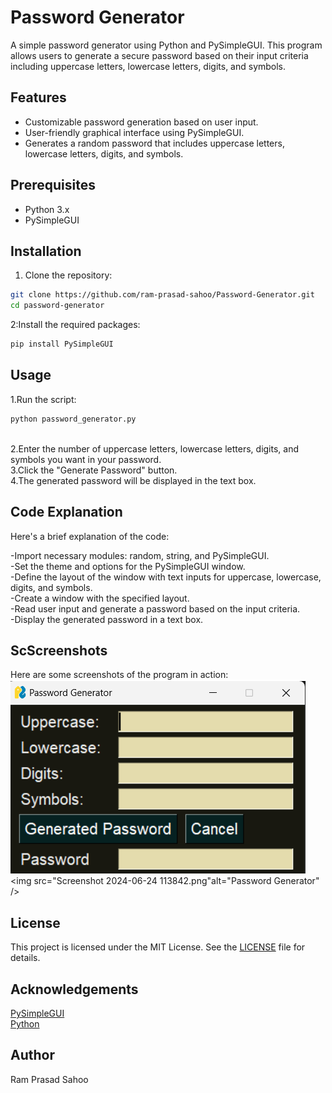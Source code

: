 # Password Generator

A simple password generator using Python and PySimpleGUI. This program allows users to generate a secure password based on their input criteria including uppercase letters, lowercase letters, digits, and symbols.

## Features

- Customizable password generation based on user input.<br>
- User-friendly graphical interface using PySimpleGUI.<br>
- Generates a random password that includes uppercase letters, lowercase letters, digits, and symbols.<br>

## Prerequisites

- Python 3.x
- PySimpleGUI

## Installation

1. Clone the repository:

```bash
git clone https://github.com/ram-prasad-sahoo/Password-Generator.git
cd password-generator
```
2:Install the required packages:
```bash
pip install PySimpleGUI
```
## Usage
1.Run the script:
```bash
python password_generator.py
```
<br>
2.Enter the number of uppercase letters, lowercase letters, digits, and symbols you want in your password.<br>
3.Click the "Generate Password" button.<br>
4.The generated password will be displayed in the text box.<br>


## Code Explanation
Here's a brief explanation of the code:<br>

-Import necessary modules: random, string, and PySimpleGUI.<br>
-Set the theme and options for the PySimpleGUI window.<br>
-Define the layout of the window with text inputs for uppercase, lowercase, digits, and symbols.<br>
-Create a window with the specified layout.<br>
-Read user input and generate a password based on the input criteria.<br>
-Display the generated password in a text box.<br>

## ScScreenshots
Here are some screenshots of the program in action:
<br>
<img src="Screenshot 2024-06-24 113401.png" alt="Password Generator" />
<br>
<img src="Screenshot 2024-06-24 113842.png"alt="Password Generator" />



## License
This project is licensed under the MIT License. See the [LICENSE](LICENSE) file for details.

## Acknowledgements
<a href="https://pysimplegui.com/">PySimpleGUI</a>
<br>
<a href="https://www.python.org/">Python</a>
##  Author
Ram Prasad Sahoo
